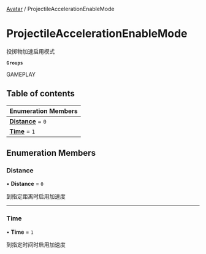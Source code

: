 [Avatar](../groups/Avatar.Avatar.md) / ProjectileAccelerationEnableMode

# ProjectileAccelerationEnableMode <Badge type="tip" text="Enumeration" /> <Score text="ProjectileAccelerationEnableMode" />

投掷物加速启用模式

**`Groups`**

GAMEPLAY

## Table of contents

| Enumeration Members |
| :-----|
| **[Distance](Gameplay.ProjectileAccelerationEnableMode.md#distance)** = ``0`` <br> |
| **[Time](Gameplay.ProjectileAccelerationEnableMode.md#time)** = ``1`` <br> |

## Enumeration Members

### Distance <Score text="Distance" /> 

• **Distance** = ``0``

到指定距离时启用加速度

___

### Time <Score text="Time" /> 

• **Time** = ``1``

到指定时间时启用加速度
